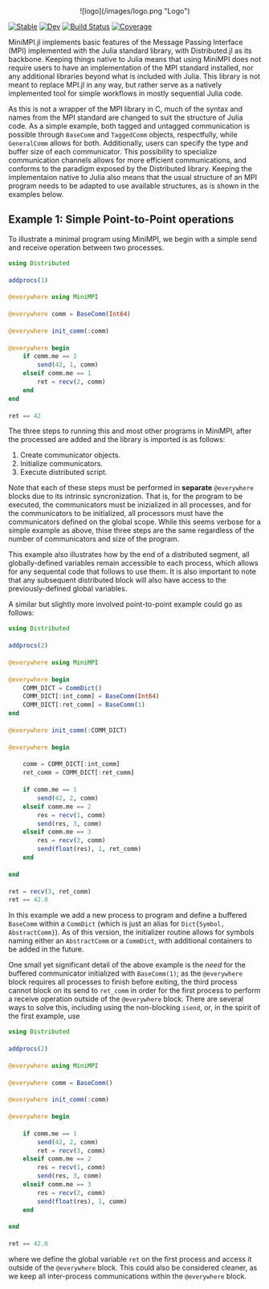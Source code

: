 <div style="text-align: center;">
![logo](/images/logo.png "Logo")
</div>

[![Stable](https://img.shields.io/badge/docs-stable-blue.svg)](https://renatomatz.github.io/MiniMPI.jl/stable)
[![Dev](https://img.shields.io/badge/docs-dev-blue.svg)](https://renatomatz.github.io/MiniMPI.jl/dev)
[![Build Status](https://github.com/renatomatz/MiniMPI.jl/actions/workflows/CI.yml/badge.svg?branch=main)](https://github.com/renatomatz/MiniMPI.jl/actions/workflows/CI.yml?query=branch%3Amain)
[![Coverage](https://codecov.io/gh/renatomatz/MiniMPI.jl/branch/main/graph/badge.svg)](https://codecov.io/gh/renatomatz/MiniMPI.jl)

MiniMPI.jl implements basic features of the Message Passing Interface (MPI) implemented with the Julia standard library, with Distributed.jl as its backbone. Keeping things native to Julia means that using MiniMPI does not require users to have an implementation of the MPI standard installed, nor any additional libraries beyond what is included with Julia. This library is not meant to replace MPI.jl in any way, but rather serve as a natively implemented tool for simple workflows in mostly sequential Julia code.

As this is not a wrapper of the MPI library in C, much of the syntax and names from the MPI standard are changed to suit the structure of Julia code. As a simple example, both tagged and untagged communication is possible through `BaseComm` and `TaggedComm` objects, respectfully, while `GeneralComm` allows for both. Additionally, users can specify the type and buffer size of each communicator. This possibility to specialize communication channels allows for more efficient communications, and conforms to the paradigm exposed by the Distributed library. Keeping the implementaion native to Julia also means that the usual structure of an MPI program needs to be adapted to use available structures, as is shown in the examples below.

## Example 1: Simple Point-to-Point operations

To illustrate a minimal program using MiniMPI, we begin with a simple send and receive operation between two processes.

```julia
using Distributed

addprocs(1)

@everywhere using MiniMPI

@everywhere comm = BaseComm(Int64)

@everywhere init_comm(:comm)

@everywhere begin
    if comm.me == 2
        send(42, 1, comm)
    elseif comm.me == 1
        ret = recv(2, comm)
    end
end

ret == 42
```

The three steps to running this and most other programs in MiniMPI, after the processed are added and the library is imported is as follows:

1. Create communicator objects.
2. Initialize communicators.
3. Execute distributed script.

Note that each of these steps must be performed in **separate** `@everywhere` blocks due to its intrinsic syncronization. That is, for the program to be executed, the communicators must be inizialized in all processes, and for the communicators to be initialized, all processors must have the communicators defined on the global scope. While this seems verbose for a simple example as above, thise three steps are the same regardless of the number of communicators and size of the program.

This example also illustrates how by the end of a distributed segment, all globally-defined variables remain accessible to each process, which allows for any sequental code that follows to use them. It is also important to note that any subsequent distributed block will also have access to the previously-defined global variables.

A similar but slightly more involved point-to-point example could go as follows:

```julia
using Distributed

addprocs(2)

@everywhere using MiniMPI

@everywhere begin
    COMM_DICT = CommDict()
    COMM_DICT[:int_comm] = BaseComm(Int64)
    COMM_DICT[:ret_comm] = BaseComm(1)
end

@everywhere init_comm(:COMM_DICT)

@everywhere begin

    comm = COMM_DICT[:int_comm]
    ret_comm = COMM_DICT[:ret_comm]

    if comm.me == 1
        send(42, 2, comm)
    elseif comm.me == 2
        res = recv(1, comm)
        send(res, 3, comm)
    elseif comm.me == 3
        res = recv(2, comm)
        send(float(res), 1, ret_comm)
    end

end

ret = recv(3, ret_comm)
ret == 42.0
```

In this example we add a new process to program and define a buffered `BaseComm` within a `CommDict` (which is just an alias for `Dict{Symbol, AbstractComm}`). As of this version, the initializer routine allows for symbols naming either an `AbstractComm` or a `CommDict`, with additional containers to be added in the future.

One small yet significant detail of the above example is the _need_ for the buffered communicator initialized with `BaseComm(1)`; as the `@everywhere` block requires all processes to finish before exiting, the third process cannot block on its send to `ret_comm` in order for the first process to perform a receive operation outside of the `@everywhere` block. There are several ways to solve this, including using the non-blocking `isend`, or, in the spirit of the first example, use

```julia
using Distributed

addprocs(2)

@everywhere using MiniMPI

@everywhere comm = BaseComm()

@everywhere init_comm(:comm)

@everywhere begin

    if comm.me == 1
        send(42, 2, comm)
        ret = recv(3, comm)
    elseif comm.me == 2
        res = recv(1, comm)
        send(res, 3, comm)
    elseif comm.me == 3
        res = recv(2, comm)
        send(float(res), 1, comm)
    end

end

ret == 42.0
```

where we define the global variable `ret` on the first process and access it outside of the `@everywhere` block. This could also be considered cleaner, as we keep all inter-process communications within the `@everywhere` block.
